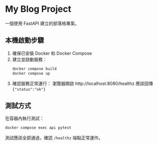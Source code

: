 # My Blog Project

一個使用 FastAPI 建立的部落格專案。

## 本機啟動步驟

1. 確保已安裝 Docker 和 Docker Compose
2. 建立並啟動服務：
   ```bash
   docker compose build
   docker compose up
   ```
3. 確認服務正常運行：
   瀏覽器開啟 http://localhost:8080/healthz 應該回傳 `{"status":"ok"}`

## 測試方式

在容器內執行測試：
```bash
docker compose exec api pytest
```

測試應該全部通過，確認 `/healthz` 端點正常運作。
